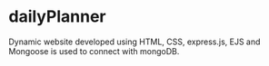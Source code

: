 # dailyPlanner
Dynamic website developed using HTML, CSS, express.js, EJS and Mongoose is used to connect with mongoDB.
